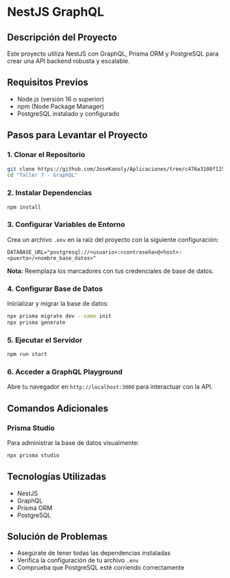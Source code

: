 # NestJS GraphQL 
## Descripción del Proyecto
Este proyecto utiliza NestJS con GraphQL, Prisma ORM y PostgreSQL para crear una API backend robusta y escalable.

## Requisitos Previos
- Node.js (versión 16 o superior)
- npm (Node Package Manager)
- PostgreSQL instalado y configurado

## Pasos para Levantar el Proyecto

### 1. Clonar el Repositorio
```bash
git clone https://github.com/JoseKanoly/Aplicaciones/tree/c476a3108f115258bfb30f91fd3e4d4d08a8f637/Taller%207%20-%20GraphQL
cd "Taller 7 - GraphQL"
```

### 2. Instalar Dependencias
```bash
npm install
```

### 3. Configurar Variables de Entorno
Crea un archivo `.env` en la raíz del proyecto con la siguiente configuración:
```
DATABASE_URL="postgresql://<usuario>:<contraseña>@<host>:<puerto>/<nombre_base_datos>"
```
**Nota:** Reemplaza los marcadores con tus credenciales de base de datos.

### 4. Configurar Base de Datos
Inicializar y migrar la base de datos:
```bash
npx prisma migrate dev --name init
npx prisma generate
```

### 5. Ejecutar el Servidor
```bash
npm run start
```

### 6. Acceder a GraphQL Playground
Abre tu navegador en `http://localhost:3000` para interactuar con la API.

## Comandos Adicionales

### Prisma Studio
Para administrar la base de datos visualmente:
```bash
npx prisma studio
```

## Tecnologías Utilizadas
- NestJS
- GraphQL
- Prisma ORM
- PostgreSQL

## Solución de Problemas
- Asegúrate de tener todas las dependencias instaladas
- Verifica la configuración de tu archivo `.env`
- Comprueba que PostgreSQL esté corriendo correctamente
